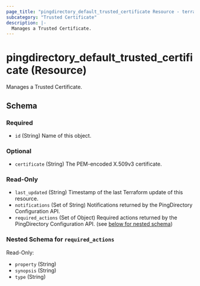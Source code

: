 ```yaml
---
page_title: "pingdirectory_default_trusted_certificate Resource - terraform-provider-pingdirectory"
subcategory: "Trusted Certificate"
description: |-
  Manages a Trusted Certificate.
---
```


# pingdirectory_default_trusted_certificate (Resource)

Manages a Trusted Certificate.



<!-- schema generated by tfplugindocs -->
## Schema

### Required

- `id` (String) Name of this object.

### Optional

- `certificate` (String) The PEM-encoded X.509v3 certificate.

### Read-Only

- `last_updated` (String) Timestamp of the last Terraform update of this resource.
- `notifications` (Set of String) Notifications returned by the PingDirectory Configuration API.
- `required_actions` (Set of Object) Required actions returned by the PingDirectory Configuration API. (see [below for nested schema](#nestedatt--required_actions))

<a id="nestedatt--required_actions"></a>
### Nested Schema for `required_actions`

Read-Only:

- `property` (String)
- `synopsis` (String)
- `type` (String)



